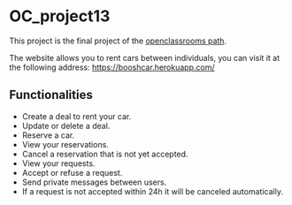 # OC_project13

This project is the final project of the [openclassrooms path](https://openclassrooms.com/fr/paths/68-developpeur-dapplication-python).

The website allows you to rent cars between individuals, you can visit it at the following address: https://booshcar.herokuapp.com/

## Functionalities

- Create a deal to rent your car.
- Update or delete a deal.
- Reserve a car.
- View your reservations.
- Cancel a reservation that is not yet accepted.
- View your requests.
- Accept or refuse a request.
- Send private messages between users.
- If a request is not accepted within 24h it will be canceled automatically.
